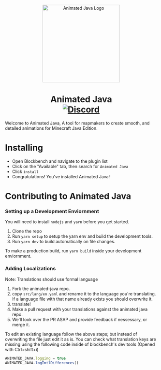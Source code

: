 <p align="center"><img src="https://user-images.githubusercontent.com/48780301/147949112-1929eeeb-e8e6-412d-886e-5b3d6615886f.png" width="256" alt="Animated Java Logo"></img></p>
<h1 align="center">Animated Java<br>
  <a href="https://discord.gg/jFgY4PXZfp"><img src="https://img.shields.io/discord/785339959518953482?color=5865f2&label=Discord&style=flat" alt="Discord"></a>
</h1>

Welcome to Animated Java, A tool for mapmakers to create smooth, and detailed animations for Minecraft Java Edition.

# Installing

-   Open Blockbench and navigate to the plugin list
-   Click on the "Available" tab, then search for `Animated Java`
-   Click `install`
-   Congratulations! You've installed Animated Java!

# Contributing to Animated Java

### Setting up a Development Enviornment

You will need to install `nodejs` and `yarn` before you get started.

1. Clone the repo
2. Run `yarn setup` to setup the yarn env and build the development tools.
3. Run `yarn dev` to build automatically on file changes.

To make a production build, run `yarn build` inside your development enviornment.

### Adding Localizations

Note: Translations should use formal language

1. Fork the animated-java repo.
2. copy `src/lang/en.yaml` and rename it to the language you're translating. If a language file with that name already exists you should overwrite it.
3. translate!
4. Make a pull request with your translations against the animated java repo.
5. We'll look over the PR ASAP and provide feedback if nessessary, or merge it.

To edit an existing language follow the above steps; but instead of overwriting the file just edit it as is.
You can check what translation keys are missing using the following code inside of blockbench's dev tools (Opened with Ctrl+shift+i)

```js
ANIMATED_JAVA.logging = true
ANIMATED_JAVA.logIntlDifferences()
```

